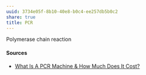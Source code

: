 ```yaml
---
uuid: 3734e05f-8b10-40e8-b0c4-ee257db5b0c2
share: true
title: PCR
---
```

Polymerase chain reaction

#### Sources

* [What Is A PCR Machine & How Much Does It Cost?](https://www.excedr.com/blog/what-is-a-pcr-machine)